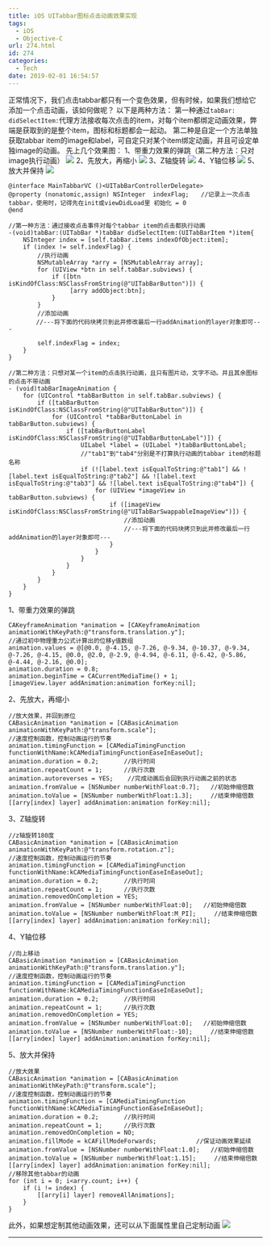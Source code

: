 ```yaml
---
title: iOS UITabbar图标点击动画效果实现
tags:
  - iOS
  - Objective-C
url: 274.html
id: 274
categories:
  - Tech
date: 2019-02-01 16:54:57
---
```


正常情况下，我们点击tabbar都只有一个变色效果，但有时候，如果我们想给它添加一个点击动画，该如何做呢？ 以下是两种方法： 第一种通过`tabBar: didSelectItem:`代理方法接收每次点击的item，对每个item都绑定动画效果，弊端是获取到的是整个item，图标和标题都会一起动。 第二种是自定一个方法单独获取tabbar item的image和label，可自定只对某个item绑定动画，并且可设定单独image的动画。 先上几个效果图： 1、带重力效果的弹跳（第二种方法：只对image执行动画） ![](http://paaatrick.com/wordpress/wp-content/uploads/2019/02/1549072293345_888x213.gif) 2、先放大，再缩小 ![](http://paaatrick.com/wordpress/wp-content/uploads/2019/01/511196-20170116103844396-1872210226.gif) 3、Z轴旋转 ![](http://paaatrick.com/wordpress/wp-content/uploads/2019/01/511196-20170116103932614-876709799.gif) 4、Y轴位移 ![](http://paaatrick.com/wordpress/wp-content/uploads/2019/01/511196-20170116104000302-95725194.gif) 5、放大并保持 ![](http://paaatrick.com/wordpress/wp-content/uploads/2019/01/511196-20170116104036224-920525159.gif)

    @interface MainTabbarVC ()<UITabBarControllerDelegate>
    @property (nonatomic,assign) NSInteger  indexFlag;　　//记录上一次点击tabbar，使用时，记得先在init或viewDidLoad里 初始化 = 0
    @end
    
    //第一种方法：通过接收点击事件对每个tabbar item的点击都执行动画
    -(void)tabBar:(UITabBar *)tabBar didSelectItem:(UITabBarItem *)item{
        NSInteger index = [self.tabBar.items indexOfObject:item];
        if (index != self.indexFlag) {
            //执行动画
            NSMutableArray *arry = [NSMutableArray array];
            for (UIView *btn in self.tabBar.subviews) {
                if ([btn isKindOfClass:NSClassFromString(@"UITabBarButton")]) {
                     [arry addObject:btn];
                }
            }
            //添加动画
    　　　　 //---将下面的代码块拷贝到此并修改最后一行addAnimation的layer对象即可---
    
            self.indexFlag = index;
        }
    }
    
    //第二种方法：只想对某一个item的点击执行动画，且只有图片动，文字不动。并且其余图标的点击不带动画
    - (void)tabBarImageAnimation {
        for (UIControl *tabBarButton in self.tabBar.subviews) {
            if ([tabBarButton isKindOfClass:NSClassFromString(@"UITabBarButton")]) {
                for (UIControl *tabBarButtonLabel in tabBarButton.subviews) {
                    if ([tabBarButtonLabel isKindOfClass:NSClassFromString(@"UITabBarButtonLabel")]) {
                        UILabel *label = (UILabel *)tabBarButtonLabel;
                        //"tab1"到"tab4"分别是不打算执行动画的tabbar item的标题名称
                        if (![label.text isEqualToString:@"tab1"] && ![label.text isEqualToString:@"tab2"] && ![label.text isEqualToString:@"tab3"] && ![label.text isEqualToString:@"tab4"]) {
                            for (UIView *imageView in tabBarButton.subviews) {
                                if ([imageView isKindOfClass:NSClassFromString(@"UITabBarSwappableImageView")]) {
                                    //添加动画
                                    //---将下面的代码块拷贝到此并修改最后一行addAnimation的layer对象即可---
                                }
                            }
                        }
                    }
                }
            }
        }
    }
    
    

1、带重力效果的弹跳

    CAKeyframeAnimation *animation = [CAKeyframeAnimation animationWithKeyPath:@"transform.translation.y"];
    //通过初中物理重力公式计算出的位移y值数组
    animation.values = @[@0.0, @-4.15, @-7.26, @-9.34, @-10.37, @-9.34, @-7.26, @-4.15, @0.0, @2.0, @-2.9, @-4.94, @-6.11, @-6.42, @-5.86, @-4.44, @-2.16, @0.0];
    animation.duration = 0.8;
    animation.beginTime = CACurrentMediaTime() + 1;
    [imageView.layer addAnimation:animation forKey:nil];
    

2、先放大，再缩小

    //放大效果，并回到原位
    CABasicAnimation *animation = [CABasicAnimation animationWithKeyPath:@"transform.scale"];
    //速度控制函数，控制动画运行的节奏
    animation.timingFunction = [CAMediaTimingFunction functionWithName:kCAMediaTimingFunctionEaseInEaseOut];
    animation.duration = 0.2;       //执行时间
    animation.repeatCount = 1;      //执行次数
    animation.autoreverses = YES;    //完成动画后会回到执行动画之前的状态
    animation.fromValue = [NSNumber numberWithFloat:0.7];   //初始伸缩倍数
    animation.toValue = [NSNumber numberWithFloat:1.3];     //结束伸缩倍数
    [[arry[index] layer] addAnimation:animation forKey:nil];
    

3、Z轴旋转

    //z轴旋转180度
    CABasicAnimation *animation = [CABasicAnimation animationWithKeyPath:@"transform.rotation.z"];
    //速度控制函数，控制动画运行的节奏
    animation.timingFunction = [CAMediaTimingFunction functionWithName:kCAMediaTimingFunctionEaseInEaseOut];
    animation.duration = 0.2;       //执行时间
    animation.repeatCount = 1;      //执行次数
    animation.removedOnCompletion = YES;
    animation.fromValue = [NSNumber numberWithFloat:0];   //初始伸缩倍数
    animation.toValue = [NSNumber numberWithFloat:M_PI];     //结束伸缩倍数
    [[arry[index] layer] addAnimation:animation forKey:nil];
    

4、Y轴位移

    //向上移动
    CABasicAnimation *animation = [CABasicAnimation animationWithKeyPath:@"transform.translation.y"];
    //速度控制函数，控制动画运行的节奏
    animation.timingFunction = [CAMediaTimingFunction functionWithName:kCAMediaTimingFunctionEaseInEaseOut];
    animation.duration = 0.2;       //执行时间
    animation.repeatCount = 1;      //执行次数
    animation.removedOnCompletion = YES;
    animation.fromValue = [NSNumber numberWithFloat:0];   //初始伸缩倍数
    animation.toValue = [NSNumber numberWithFloat:-10];     //结束伸缩倍数
    [[arry[index] layer] addAnimation:animation forKey:nil];
    

5、放大并保持

    //放大效果
    CABasicAnimation *animation = [CABasicAnimation animationWithKeyPath:@"transform.scale"];
    //速度控制函数，控制动画运行的节奏
    animation.timingFunction = [CAMediaTimingFunction functionWithName:kCAMediaTimingFunctionEaseInEaseOut];
    animation.duration = 0.2;       //执行时间
    animation.repeatCount = 1;      //执行次数
    animation.removedOnCompletion = NO;
    animation.fillMode = kCAFillModeForwards;           //保证动画效果延续
    animation.fromValue = [NSNumber numberWithFloat:1.0];   //初始伸缩倍数
    animation.toValue = [NSNumber numberWithFloat:1.15];     //结束伸缩倍数
    [[arry[index] layer] addAnimation:animation forKey:nil];
    //移除其他tabbar的动画
    for (int i = 0; i<arry.count; i++) {
        if (i != index) {
            [[arry[i] layer] removeAllAnimations];
        }
    }
    

此外，如果想定制其他动画效果，还可以从下面属性里自己定制动画 ![](http://paaatrick.com/wordpress/wp-content/uploads/2019/01/511196-20170116093610724-1578979553.png)      

* * *